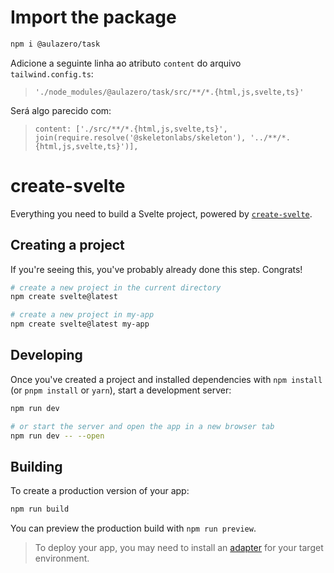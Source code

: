 # Import the package

```bash
npm i @aulazero/task
```
Adicione a seguinte linha ao atributo `content` do arquivo `tailwind.config.ts`:
>`'./node_modules/@aulazero/task/src/**/*.{html,js,svelte,ts}'`

Será algo parecido com: 
>`content: ['./src/**/*.{html,js,svelte,ts}', join(require.resolve('@skeletonlabs/skeleton'), '../**/*.{html,js,svelte,ts}')],`
	

# create-svelte

Everything you need to build a Svelte project, powered by [`create-svelte`](https://github.com/sveltejs/kit/tree/main/packages/create-svelte).

## Creating a project

If you're seeing this, you've probably already done this step. Congrats!

```bash
# create a new project in the current directory
npm create svelte@latest

# create a new project in my-app
npm create svelte@latest my-app
```

## Developing

Once you've created a project and installed dependencies with `npm install` (or `pnpm install` or `yarn`), start a development server:

```bash
npm run dev

# or start the server and open the app in a new browser tab
npm run dev -- --open
```

## Building

To create a production version of your app:

```bash
npm run build
```

You can preview the production build with `npm run preview`.

> To deploy your app, you may need to install an [adapter](https://kit.svelte.dev/docs/adapters) for your target environment.
